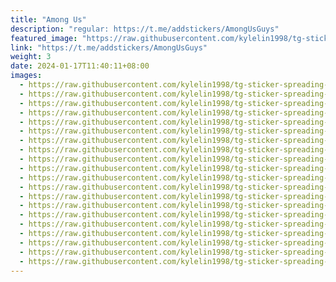 ```yaml
---
title: "Among Us"
description: "regular: https://t.me/addstickers/AmongUsGuys"
featured_image: "https://raw.githubusercontent.com/kylelin1998/tg-sticker-spreading-worldwide-images/main/img/944640f8-d8fc-49b6-8f5e-edd200fcde8c.jpg"
link: "https://t.me/addstickers/AmongUsGuys"
weight: 3
date: 2024-01-17T11:40:11+08:00
images:
  - https://raw.githubusercontent.com/kylelin1998/tg-sticker-spreading-worldwide-images/main/img/944640f8-d8fc-49b6-8f5e-edd200fcde8c.jpg
  - https://raw.githubusercontent.com/kylelin1998/tg-sticker-spreading-worldwide-images/main/img/e546b843-d3a6-45fe-afb4-21a52045b7e4.jpg
  - https://raw.githubusercontent.com/kylelin1998/tg-sticker-spreading-worldwide-images/main/img/0ae34ee9-cb26-459b-b024-cc349a22c48d.jpg
  - https://raw.githubusercontent.com/kylelin1998/tg-sticker-spreading-worldwide-images/main/img/c44ace7d-4f27-4ec7-a5cd-90b3c5dc0cd0.jpg
  - https://raw.githubusercontent.com/kylelin1998/tg-sticker-spreading-worldwide-images/main/img/62163819-59a7-45cc-bda7-88bef3fec552.jpg
  - https://raw.githubusercontent.com/kylelin1998/tg-sticker-spreading-worldwide-images/main/img/05310229-2406-4e0c-a036-32069e6338f5.jpg
  - https://raw.githubusercontent.com/kylelin1998/tg-sticker-spreading-worldwide-images/main/img/94973332-ece3-451f-85ca-d4a6528ec004.jpg
  - https://raw.githubusercontent.com/kylelin1998/tg-sticker-spreading-worldwide-images/main/img/8131c763-ac11-4fd3-b49f-a3e5a5bdfc7d.jpg
  - https://raw.githubusercontent.com/kylelin1998/tg-sticker-spreading-worldwide-images/main/img/609d33bd-0d7b-421f-9472-b798d01b31b0.jpg
  - https://raw.githubusercontent.com/kylelin1998/tg-sticker-spreading-worldwide-images/main/img/f1602163-47c0-471c-9607-b6268612d316.jpg
  - https://raw.githubusercontent.com/kylelin1998/tg-sticker-spreading-worldwide-images/main/img/d7a92257-a9c5-4582-8e8c-10f32b1cdac9.jpg
  - https://raw.githubusercontent.com/kylelin1998/tg-sticker-spreading-worldwide-images/main/img/3c73892d-8f7a-421d-8073-73dcc6614875.jpg
  - https://raw.githubusercontent.com/kylelin1998/tg-sticker-spreading-worldwide-images/main/img/97cd77e3-1b02-44a6-bc3d-5d6f1870e57d.jpg
  - https://raw.githubusercontent.com/kylelin1998/tg-sticker-spreading-worldwide-images/main/img/4ea03c0b-96cc-4cbc-b989-2c5a11c275b8.jpg
  - https://raw.githubusercontent.com/kylelin1998/tg-sticker-spreading-worldwide-images/main/img/123f9792-9a80-4154-9cc2-897a72d018bd.jpg
  - https://raw.githubusercontent.com/kylelin1998/tg-sticker-spreading-worldwide-images/main/img/af1506d5-d3d9-47f0-bb1c-459c6ee3215b.jpg
  - https://raw.githubusercontent.com/kylelin1998/tg-sticker-spreading-worldwide-images/main/img/ec28e61d-92a2-42ee-9261-c59c5138bf9e.jpg
  - https://raw.githubusercontent.com/kylelin1998/tg-sticker-spreading-worldwide-images/main/img/4e03e0b1-bf6b-48b3-b359-17c0a306b865.jpg
  - https://raw.githubusercontent.com/kylelin1998/tg-sticker-spreading-worldwide-images/main/img/a5b0bd36-b302-4300-a48b-7c12808306d0.jpg
  - https://raw.githubusercontent.com/kylelin1998/tg-sticker-spreading-worldwide-images/main/img/9c92fd22-24ab-42c5-84b4-bc22fd62f7e6.jpg
---
```

